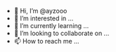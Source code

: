 - 👋 Hi, I’m @ayzooo
- 👀 I’m interested in ...
- 🌱 I’m currently learning ...
- 💞️ I’m looking to collaborate on ...
- 📫 How to reach me ...

<!---
ayzooo/ayzooo is a ✨ special ✨ repository because its `README.md` (this file) appears on your GitHub profile.
You can click the Preview link to take a look at your changes.
--->

